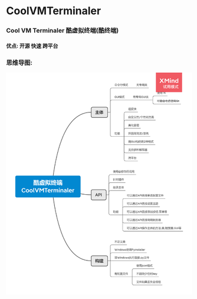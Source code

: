 # CoolVMTerminaler
### Cool VM Terminaler 酷虚拟终端(酷终端)

#### 优点: 开源 快速 跨平台

### 思维导图:

![Mind](assets/png/mind.png)
